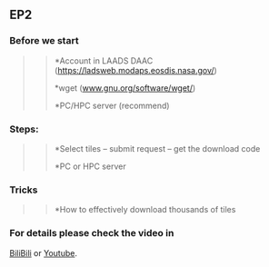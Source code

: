 ## EP2

### Before we start
>>*Account in LAADS DAAC (https://ladsweb.modaps.eosdis.nasa.gov/)
>>
>>*wget (www.gnu.org/software/wget/)
>>
>>*PC/HPC server (recommend)

### Steps:
>>*Select tiles – submit request – get the download code
>>
>>*PC or HPC server 

### Tricks
>>*How to effectively download thousands of tiles

### For details please check the video in
[BiliBili](https://www.bilibili.com/video/BV1G44y1P7Ts) or [Youtube](https://www.youtube.com/watch?v=xmTW9psiFWU&list=PL8B89O7x7hGign7l0M93WsHcvnJdilp9G&index=2&t=1s).

